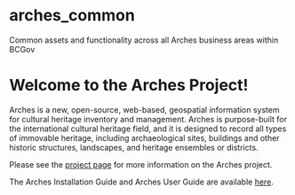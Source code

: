 # arches_common
Common assets and functionality across all Arches business areas within BCGov

# Welcome to the Arches Project!

Arches is a new, open-source, web-based, geospatial information system for cultural heritage inventory and management. Arches is purpose-built for the international cultural heritage field, and it is designed to record all types of immovable heritage, including archaeological sites, buildings and other historic structures, landscapes, and heritage ensembles or districts.

Please see the [project page](http://archesproject.org/) for more information on the Arches project.

The Arches Installation Guide and Arches User Guide are available [here](http://archesproject.org/documentation/).


